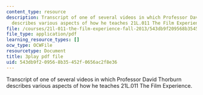 ```yaml
---
content_type: resource
description: Transcript of one of several videos in which Professor David Thorburn
  describes various aspects of how he teaches 21L.011 The Film Experience.
file: /courses/21l-011-the-film-experience-fall-2013/543db9f209568b35452f0656ac2f8e36_tg_1R6CDIa0.pdf
file_type: application/pdf
learning_resource_types: []
ocw_type: OCWFile
resourcetype: Document
title: 3play pdf file
uid: 543db9f2-0956-8b35-452f-0656ac2f8e36
---
```

Transcript of one of several videos in which Professor David Thorburn describes various aspects of how he teaches 21L.011 The Film Experience.

